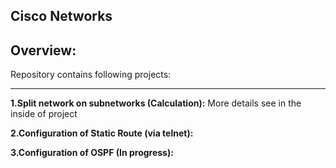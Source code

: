 Cisco Networks
---
Overview:
---
 
Repository contains following projects:

---
**1.Split network on subnetworks (Calculation):**
More details see in the inside of project

**2.Configuration of Static Route (via telnet):**

**3.Configuration of OSPF (In progress):**


